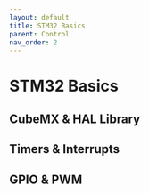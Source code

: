 ```yaml
---
layout: default
title: STM32 Basics
parent: Control
nav_order: 2
---
```

# STM32 Basics
## CubeMX & HAL Library

## Timers & Interrupts

## GPIO & PWM
